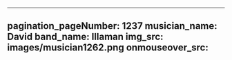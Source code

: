 ------
pagination_pageNumber: 1237
musician_name: David
band_name: Illaman
img_src: images/musician1262.png
onmouseover_src: 
------